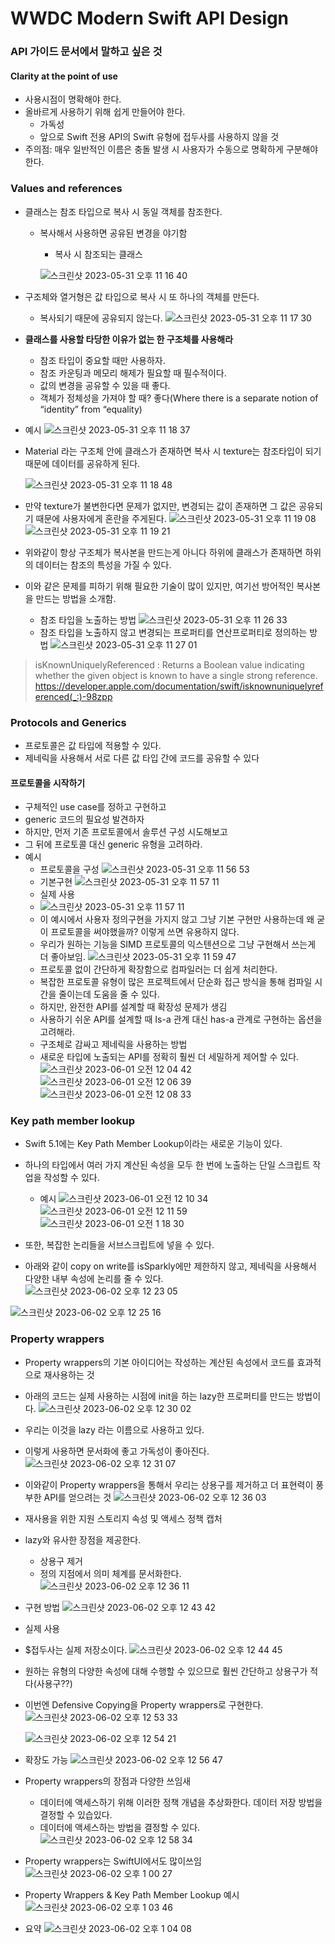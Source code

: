 # WWDC Modern Swift API Design
### API 가이드 문서에서 말하고 싶은 것
#### Clarity at the point of use
- 사용시점이 명확해야 한다. 
- 올바르게 사용하기 위해 쉽게 만들어야 한다.
  - 가독성  
  - 앞으로 Swift 전용 API의 Swift 유형에 접두사를 사용하지 않을 것 
- 주의점: 매우 일반적인 이름은 충돌 발생 시 사용자가 수동으로 명확하게 구분해야 한다.

### Values and references
- 클래스는 참조 타입으로 복사 시 동일 객체를 참조한다.
  - 복사해서 사용하면 공유된 변경을 야기함
    - 복사 시 참조되는 클래스   

    ![스크린샷 2023-05-31 오후 11 16 40](https://github.com/Groot-94/WWDC_Study/assets/96932116/d0168e72-ccbc-461c-b977-b2e3fdbd801e)

- 구조체와 열거형은 값 타입으로 복사 시 또 하나의 객체를 만든다.
  - 복사되기 때문에 공유되지 않는다. 
  ![스크린샷 2023-05-31 오후 11 17 30](https://github.com/Groot-94/WWDC_Study/assets/96932116/07a0d56c-7ff9-4e82-a6a7-ed837b3a5159)

- **클래스를 사용할 타당한 이유가 없는 한 구조체를 사용해라**
  - 참조 타입이 중요할 때만 사용하자.
  - 참조 카운팅과 메모리 해제가 필요할 때 필수적이다.
  - 값의 변경을 공유할 수 있을 때 좋다.
  - 객체가 정체성을 가져야 할 때? 좋다(Where there is a separate notion of “identity” from “equality)

- 예시
 ![스크린샷 2023-05-31 오후 11 18 37](https://github.com/Groot-94/WWDC_Study/assets/96932116/7ffc0758-9849-4c83-b1f0-1d4573591ddb)

- Material 라는 구조체 안에 클래스가 존재하면 복사 시 texture는 참조타입이 되기 때문에 데이터를 공유하게 된다.

   ![스크린샷 2023-05-31 오후 11 18 48](https://github.com/Groot-94/WWDC_Study/assets/96932116/c7801c18-62c6-417e-9157-d55a1c6cc005)

- 만약 texture가 불변한다면 문제가 없지만, 변경되는 값이 존재하면 그 값은 공유되기 때문에 사용자에게 혼란을 주게된다.
  ![스크린샷 2023-05-31 오후 11 19 08](https://github.com/Groot-94/WWDC_Study/assets/96932116/afe84f66-50a2-4013-a0f1-d73b8f7aca13)
  ![스크린샷 2023-05-31 오후 11 19 21](https://github.com/Groot-94/WWDC_Study/assets/96932116/3602ce02-2cf3-4c32-b414-b822b3072891)

- 위와같이 항상 구조체가 복사본을 만드는게 아니다 하위에 클래스가 존재하면 하위의 데이터는 참조의 특성을 가질 수 있다.
- 이와 같은 문제를 피하기 위해 필요한 기술이 많이 있지만, 여기선 방어적인 복사본을 만드는 방법을 소개함.
   - 참조 타입을 노출하는 방법
   ![스크린샷 2023-05-31 오후 11 26 33](https://github.com/Groot-94/WWDC_Study/assets/96932116/78f10849-5b10-4782-9d89-f9d9409518ee)
   - 참조 타입을 노출하지 않고 변경되는 프로퍼티를 연산프로퍼티로 정의하는 방법
   ![스크린샷 2023-05-31 오후 11 27 01](https://github.com/Groot-94/WWDC_Study/assets/96932116/57de0977-c504-424f-a778-efdf92be093f)
> isKnownUniquelyReferenced : Returns a Boolean value indicating whether the given object is known to have a single strong reference.
https://developer.apple.com/documentation/swift/isknownuniquelyreferenced(_:)-98zpp

### Protocols and Generics
- 프로토콜은 값 타입에 적용할 수 있다.
- 제네릭을 사용해서 서로 다른 값 타입 간에 코드를 공유할 수 있다
#### 프로토콜을 시작하기
- 구체적인 use case를 정하고 구현하고
- generic 코드의 필요성 발견하자
- 하지만, 먼저 기존 프로토콜에서 솔루션 구성 시도해보고
- 그 뒤에 프로토콜 대신 generic 유형을 고려하라.
- 예시
  - 프로토콜을 구성
   ![스크린샷 2023-05-31 오후 11 56 53](https://github.com/Groot-94/WWDC_Study/assets/96932116/f6c7b449-ed2a-4400-b0ee-016aa44c0c2b)
   - 기본구현
   ![스크린샷 2023-05-31 오후 11 57 11](https://github.com/Groot-94/WWDC_Study/assets/96932116/0c454156-635c-4ecb-8b73-16033bc51034)
   - 실제 사용
   - ![스크린샷 2023-05-31 오후 11 57 11](https://github.com/Groot-94/WWDC_Study/assets/96932116/0c454156-635c-4ecb-8b73-16033bc51034)
   - 이 예시에서 사용자 정의구현을 가지지 않고 그냥 기본 구현만 사용하는데 왜 굳이 프로토콜을 써야했을까? 이렇게 쓰면 유용하지 않다.
   - 우리가 원하는 기능을 SIMD 프로토콜의 익스텐션으로 그냥 구현해서 쓰는게 더 좋아보임.
   ![스크린샷 2023-05-31 오후 11 59 47](https://github.com/Groot-94/WWDC_Study/assets/96932116/b3430f0a-f0d8-4cc0-8813-3839c8e838a2)
   - 프로토콜 없이 간단하게 확장함으로 컴파일러는 더 쉽게 처리한다.
   - 복잡한 프로토콜 유형이 많은 프로젝트에서 단순화 접근 방식을 통해 컴파일 시간을 줄이는데 도움을 줄 수 있다.
   - 하지만, 완전한 API를 설계할 때 확장성 문제가 생김
   - 사용하기 쉬운 API를 설계할 때 Is-a 관계 대신 has-a 관계로 구현하는 옵션을 고려해라.
   - 구조체로 감싸고 제네릭을 사용하는 방법
   - 새로운 타입에 노출되는 API를 정확히 훨씬 더 세밀하게 제어할 수 있다.
   ![스크린샷 2023-06-01 오전 12 04 42](https://github.com/Groot-94/WWDC_Study/assets/96932116/8ae9946b-b1c8-4b2f-862f-b4d90fac0495)
   ![스크린샷 2023-06-01 오전 12 06 39](https://github.com/Groot-94/WWDC_Study/assets/96932116/3683f0c2-7374-4a4b-b6b2-a7c1215d092b)
   ![스크린샷 2023-06-01 오전 12 08 33](https://github.com/Groot-94/WWDC_Study/assets/96932116/0bff3be8-728f-49da-91df-303cfe279bac)

### Key path member lookup
- Swift 5.1에는 Key Path Member Lookup이라는 새로운 기능이 있다.
- 하나의 타입에서 여러 가지 계산된 속성을 모두 한 번에 노출하는 단일 스크립트 작업을 작성할 수 있다.
   - 예시
   ![스크린샷 2023-06-01 오전 12 10 34](https://github.com/Groot-94/WWDC_Study/assets/96932116/abe8b62a-d68d-48a0-bede-ac023e2b07d2)
   ![스크린샷 2023-06-01 오전 12 11 59](https://github.com/Groot-94/WWDC_Study/assets/96932116/cf4b0c3b-bdfd-4890-87b5-a88a41db7022)
![스크린샷 2023-06-01 오전 1 18 30](https://github.com/Groot-94/WWDC_Study/assets/96932116/c1a21d35-f03d-40a7-9dc7-4c9e65299076)

- 또한, 복잡한 논리들을 서브스크립트에 넣을 수 있다.
- 아래와 같이 copy on write를 isSparkly에만 제한하지 않고, 제네릭을 사용해서 다양한 내부 속성에 논리를 줄 수 있다.  
   ![스크린샷 2023-06-02 오후 12 23 05](https://github.com/Groot-94/WWDC_Study/assets/96932116/dabc2968-0515-4738-a6c7-656babee1a3c)

![스크린샷 2023-06-02 오후 12 25 16](https://github.com/Groot-94/WWDC_Study/assets/96932116/c0ef5a30-379b-4732-8778-d83f6f86c9ec)

### Property wrappers
- Property wrappers의 기본 아이디어는 작성하는 계산된 속성에서 코드를 효과적으로 재사용하는 것
- 아래의 코드는 실제 사용하는 시점에 init을 하는 lazy한 프로퍼티를 만드는 방법이다.
   ![스크린샷 2023-06-02 오후 12 30 02](https://github.com/Groot-94/WWDC_Study/assets/96932116/566aa978-0a56-42ac-8854-57e8dd8256da)
- 우리는 이것을 lazy 라는 이름으로 사용하고 있다.
- 이렇게 사용하면 문서화에 좋고 가독성이 좋아진다.
   ![스크린샷 2023-06-02 오후 12 31 07](https://github.com/Groot-94/WWDC_Study/assets/96932116/26bfbdd3-af4f-4a07-8401-4ae81024b4af)
- 이와같이 Property wrappers을 통해서 우리는 상용구를 제거하고 더 표현력이 풍부한 API를 얻으려는 것
   ![스크린샷 2023-06-02 오후 12 36 03](https://github.com/Groot-94/WWDC_Study/assets/96932116/53766d2c-b88a-4a64-b17b-e5f495203a3b)
- 재사용을 위한 지원 스토리지 속성 및 액세스 정책 캡처
- lazy와 유사한 장점을 제공한다.
   - 상용구 제거
   - 정의 지점에서 의미 체계를 문서화한다.
   ![스크린샷 2023-06-02 오후 12 36 11](https://github.com/Groot-94/WWDC_Study/assets/96932116/07d2246b-5f56-426a-96eb-ea976a79ea6d)
- 구현 방법
   ![스크린샷 2023-06-02 오후 12 43 42](https://github.com/Groot-94/WWDC_Study/assets/96932116/c1865f43-4b97-4ab6-8318-a705845080cf)
- 실제 사용
- $접두사는 실제 저장소이다.
   ![스크린샷 2023-06-02 오후 12 44 45](https://github.com/Groot-94/WWDC_Study/assets/96932116/dba7ff9d-2789-40a8-9e20-1e22d7a4b2c0)
- 원하는 유형의 다양한 속성에 대해 수행할 수 있으므로 훨씬 간단하고 상용구가 적다(사용구??)
- 이번엔 Defensive Copying을 Property wrappers로 구현한다.
   ![스크린샷 2023-06-02 오후 12 53 33](https://github.com/Groot-94/WWDC_Study/assets/96932116/1dd37905-b8e1-4b7c-8b16-6fd9e84112b9)
   
   ![스크린샷 2023-06-02 오후 12 54 21](https://github.com/Groot-94/WWDC_Study/assets/96932116/1b341d00-274f-4839-a21c-f6e5e43c49dc)
- 확장도 가능 
   ![스크린샷 2023-06-02 오후 12 56 47](https://github.com/Groot-94/WWDC_Study/assets/96932116/e94510b5-3f3d-4fe5-918d-87f018b5fd90)
- Property wrappers의 장점과 다양한 쓰임새
   - 데이터에 액세스하기 위해 이러한 정책 개념을 추상화한다. 데이터 저장 방법을 결정할 수 있습있다.
   - 데이터에 액세스하는 방법을 결정할 수 있다.
   ![스크린샷 2023-06-02 오후 12 58 34](https://github.com/Groot-94/WWDC_Study/assets/96932116/240ef1b5-af5a-4814-8958-0216c89d3694)
- Property wrappers는 SwiftUI에서도 많이쓰임
   ![스크린샷 2023-06-02 오후 1 00 27](https://github.com/Groot-94/WWDC_Study/assets/96932116/ae0d719c-7fb7-45da-b5eb-bee9680bab4d)
- Property Wrappers & Key Path Member Lookup 예시
   ![스크린샷 2023-06-02 오후 1 03 46](https://github.com/Groot-94/WWDC_Study/assets/96932116/bcc6c6f3-064a-431c-809c-2d9e208d062c)
- 요약
   ![스크린샷 2023-06-02 오후 1 04 08](https://github.com/Groot-94/WWDC_Study/assets/96932116/8977a158-657a-4d4c-b0f1-e199ec585074)
